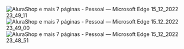 
![AluraShop e mais 7 páginas - Pessoal — Microsoft​ Edge 15_12_2022 23_49_11](https://user-images.githubusercontent.com/101364762/208014922-6bda6db1-4036-408d-a8ba-4d60cf2162ae.png)
![AluraShop e mais 7 páginas - Pessoal — Microsoft​ Edge 15_12_2022 23_49_00](https://user-images.githubusercontent.com/101364762/208014925-66f5bcd1-5e36-4886-8420-16f15727d826.png)
![AluraShop e mais 7 páginas - Pessoal — Microsoft​ Edge 15_12_2022 23_48_51](https://user-images.githubusercontent.com/101364762/208014926-d9a95834-517f-4767-b1b6-535b9f5f7dc3.png)
